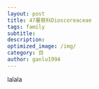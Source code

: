 ```yaml
---
layout: post
title: 47薯蓣科Dioscoreaceae
tags: family
subtitle: 
description: 
optimized_image: /img/
category: 目
author: ganlu1994  
---
```



lalala